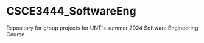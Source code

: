 # CSCE3444_SoftwareEng
Repository for group projects for UNT's summer 2024 Software Engineering Course
